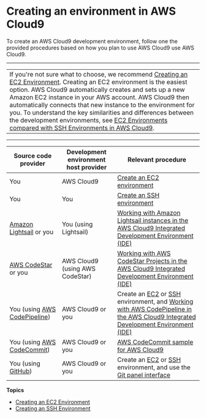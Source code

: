 # Creating an environment in AWS Cloud9<a name="create-environment"></a>

To create an AWS Cloud9 development environment, follow one the provided procedures based on how you plan to use AWS Cloud9 use AWS Cloud9\.


****  

|  | 
| --- |
|  If you're not sure what to choose, we recommend [Creating an EC2 Environment](create-environment-main.md)\. Creating an EC2 environment is the easiest option\. AWS Cloud9 automatically creates and sets up a new Amazon EC2 instance in your AWS account\. AWS Cloud9 then automatically connects that new instance to the environment for you\. To understand the key similarities and differences between the development environments, see [EC2 Environments compared with SSH Environments in AWS Cloud9](ec2-env-versus-ssh-env.md)\.  | 


****  

|  **Source code provider**  |  **Development environment host provider**  |  **Relevant procedure**  | 
| --- | --- | --- | 
|  You  |  AWS Cloud9  |  [Create an EC2 environment](create-environment-main.md)  | 
|  You  |  You  |  [Create an SSH environment](create-environment-ssh.md)  | 
|   [Amazon Lightsail](https://aws.amazon.com/lightsail) or you  |  You \(using Lightsail\)  |   [Working with Amazon Lightsail instances in the AWS Cloud9 Integrated Development Environment \(IDE\)](lightsail-instances.md)   | 
|   [AWS CodeStar](https://aws.amazon.com/codestar) or you  |  AWS Cloud9 \(using AWS CodeStar\)  |   [Working with AWS CodeStar Projects in the AWS Cloud9 Integrated Development Environment \(IDE\)](codestar-projects.md)   | 
|  You \(using [AWS CodePipeline](https://aws.amazon.com/codepipeline)\)  |  AWS Cloud9 or you  |  Create an [EC2](create-environment-main.md) or [SSH](create-environment-ssh.md) environment, and [Working with AWS CodePipeline in the AWS Cloud9 Integrated Development Environment \(IDE\)](codepipeline-repos.md)   | 
|  You \(using [AWS CodeCommit](https://aws.amazon.com/codecommit)\)  |  AWS Cloud9 or you  |   [AWS CodeCommit sample for AWS Cloud9](sample-codecommit.md)   | 
|  You \(using [GitHub](https://github.com/)\)  |  AWS Cloud9 or you  |  Create an [EC2](create-environment-main.md) or [SSH](create-environment-ssh.md) environment, and use the [Git panel interface](source-control-gitpanel.md)   | 

**Topics**
+ [Creating an EC2 Environment](create-environment-main.md)
+ [Creating an SSH Environment](create-environment-ssh.md)
